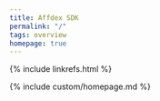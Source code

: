 ```yaml
---
title: Affdex SDK 
permalink: "/"
tags: overview
homepage: true
---
```

{% include linkrefs.html %}

{% include custom/homepage.md %}
